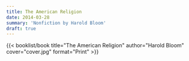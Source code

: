 ```yaml
---
title: The American Religion
date: 2014-03-28
summary: 'Nonfiction by Harold Bloom'
draft: true
---
```


{{< booklist/book
title="The American Religion"
author="Harold Bloom"
cover="cover.jpg"
format="Print" >}}
